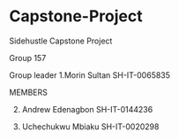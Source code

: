 # Capstone-Project
Sidehustle Capstone Project

Group 157

Group leader
1.Morin Sultan
  SH-IT-0065835

MEMBERS 

2. Andrew Edenagbon
   SH-IT-0144236

3. Uchechukwu Mbiaku
   SH-IT-0020298
   
